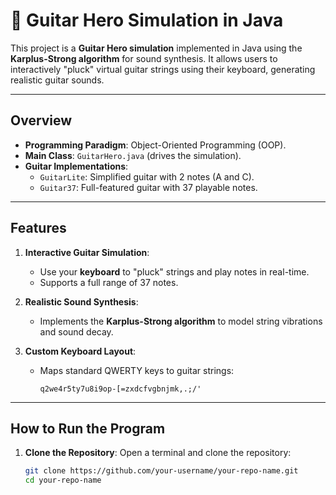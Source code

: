 # 🎸 Guitar Hero Simulation in Java

This project is a **Guitar Hero simulation** implemented in Java using the **Karplus-Strong algorithm** for sound synthesis. It allows users to interactively "pluck" virtual guitar strings using their keyboard, generating realistic guitar sounds.

---

## **Overview**

- **Programming Paradigm**: Object-Oriented Programming (OOP).
- **Main Class**: `GuitarHero.java` (drives the simulation).
- **Guitar Implementations**:
  - `GuitarLite`: Simplified guitar with 2 notes (A and C).
  - `Guitar37`: Full-featured guitar with 37 playable notes.

---

## **Features**

1. **Interactive Guitar Simulation**:
   - Use your **keyboard** to "pluck" strings and play notes in real-time.
   - Supports a full range of 37 notes.

2. **Realistic Sound Synthesis**:
   - Implements the **Karplus-Strong algorithm** to model string vibrations and sound decay.

3. **Custom Keyboard Layout**:
   - Maps standard QWERTY keys to guitar strings:
     ```
     q2we4r5ty7u8i9op-[=zxdcfvgbnjmk,.;/' 
     ```

---

## **How to Run the Program**

1. **Clone the Repository**:
   Open a terminal and clone the repository:
   ```bash
   git clone https://github.com/your-username/your-repo-name.git
   cd your-repo-name
